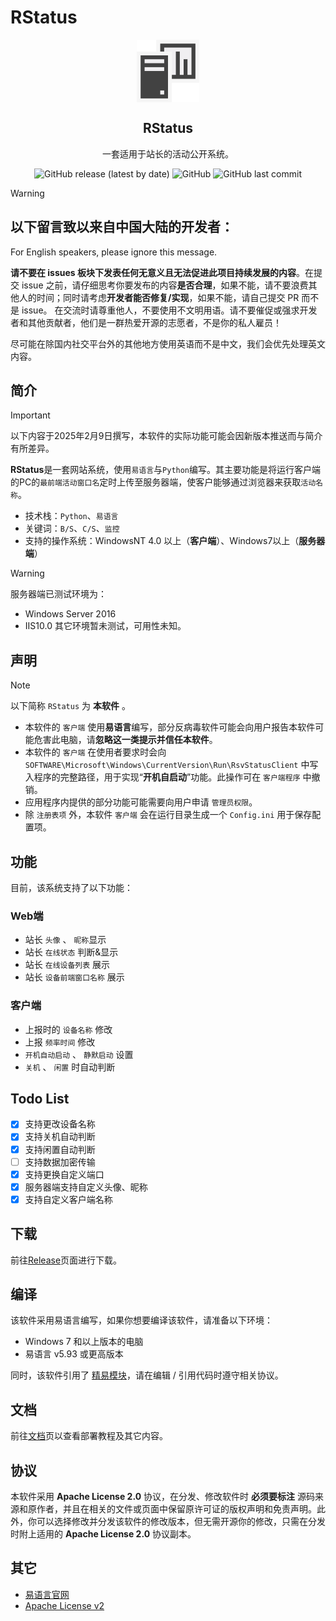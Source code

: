 # RStatus

<div align="center">
    <img width="100px" src="./Client/Icon.png" align="center" alt="RStatus" />
    <h2 align="center">RStatus</h2>
    <p align="center">一套适用于站长的活动公开系统。</p>
</div>

<div align="center">
    <img alt="GitHub release (latest by date)" src="https://img.shields.io/github/v/release/Rise-forever/RStatus?style=for-the-badge"> 
    <img alt="GitHub" src="https://img.shields.io/github/license/Rise-forever/RStatus?style=for-the-badge"> 
    <img alt="GitHub last commit" src="https://img.shields.io/github/last-commit/Rise-forever/RStatus?style=for-the-badge"> 
</div>

> [!WARNING]
>
> ## 以下留言致以来自中国大陆的开发者：
>
> For English speakers, please ignore this message.
>
> **请不要在 issues 板块下发表任何无意义且无法促进此项目持续发展的内容**。在提交 issue 之前，请仔细思考你要发布的内容**是否合理**，如果不能，请不要浪费其他人的时间；同时请考虑**开发者能否修复/实现**，如果不能，请自己提交 PR 而不是 issue。
> 在交流时请尊重他人，不要使用不文明用语。请不要催促或强求开发者和其他贡献者，他们是一群热爱开源的志愿者，不是你的私人雇员！
>
> 尽可能在除国内社交平台外的其他地方使用英语而不是中文，我们会优先处理英文内容。

## 简介
> [!IMPORTANT]
> 以下内容于2025年2月9日撰写，本软件的实际功能可能会因新版本推送而与简介有所差异。

**RStatus**是一套网站系统，使用`易语言`与`Python`编写。其主要功能是将运行客户端的PC的`最前端活动窗口名`定时上传至服务器端，使客户能够通过浏览器来获取`活动名称`。

- 技术栈：`Python`、`易语言`
- 关键词：`B/S`、`C/S`、`监控`
- 支持的操作系统：WindowsNT 4.0 以上（**客户端**）、Windows7以上（**服务器端**）
> [!WARNING]
> 服务器端已测试环境为：
> - Windows Server 2016
> - IIS10.0
> 其它环境暂未测试，可用性未知。

## 声明
> [!NOTE]
> 以下简称 `RStatus` 为 **本软件** 。
- 本软件的 `客户端` 使用**易语言**编写，部分反病毒软件可能会向用户报告本软件可能危害此电脑，请**忽略这一类提示并信任本软件**。
- 本软件的 `客户端` 在使用者要求时会向 `SOFTWARE\Microsoft\Windows\CurrentVersion\Run\RsvStatusClient` 中写入程序的完整路径，用于实现“**开机自启动**”功能。此操作可在 `客户端程序` 中撤销。
- 应用程序内提供的部分功能可能需要向用户申请 `管理员权限`。
- 除 `注册表项` 外，本软件 `客户端` 会在运行目录生成一个 `Config.ini` 用于保存配置项。

## 功能  

目前，该系统支持了以下功能：

### Web端
- 站长 `头像` 、 `昵称`显示
- 站长 `在线状态` 判断&显示
- 站长 `在线设备列表` 展示
- 站长 `设备前端窗口名称` 展示

### 客户端
- 上报时的 `设备名称` 修改
- 上报 `频率时间` 修改
- `开机自动启动` 、 `静默启动` 设置
- `关机` 、 `闲置` 时自动判断

## Todo List
- [x] 支持更改设备名称
- [x] 支持关机自动判断
- [x] 支持闲置自动判断
- [ ] 支持数据加密传输
- [x] 支持更换自定义端口
- [x] 服务器端支持自定义头像、昵称
- [x] 支持自定义客户端名称

## 下载
前往[Release](https://github.com/Rise-forever/RStatus/releases)页面进行下载。

## 编译

该软件采用易语言编写，如果你想要编译该软件，请准备以下环境：

- Windows 7 和以上版本的电脑
- 易语言 v5.93 或更高版本

同时，该软件引用了 [精易模块](https://ec.125.la/)，请在编辑 / 引用代码时遵守相关协议。

## 文档

前往[文档](https://www.rsvsoft.cn/docs/rstatus/)页以查看部署教程及其它内容。

## 协议

本软件采用 **Apache License 2.0** 协议，在分发、修改软件时 **必须要标注** 源码来源和原作者，并且在相关的文件或页面中保留原许可证的版权声明和免责声明。此外，你可以选择修改并分发该软件的修改版本，但无需开源你的修改，只需在分发时附上适用的 **Apache License 2.0** 协议副本。

## 其它
 - [易语言官网](https://dywt.com.cn/)
 - [Apache License v2](https://www.apache.org/licenses/LICENSE-2.0)
